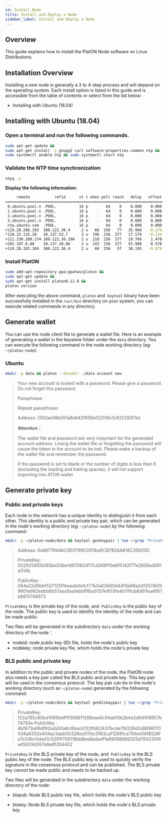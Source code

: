 ```yaml
---
id: Install_Node
title: Install and Deploy a Node
sidebar_label: Install and Deploy a Node
---
```


## Overview

This guide explains how to install the PlatON Node software on Linux Distributions.



## Installation Overview

Installing a new node is generally a 3 to 4-step process and will depend on the operating system. Each install option is listed in this guide and is accessible from the table of contents or select from the list below:

- Installing with Ubuntu (18.04)




## Installing with Ubuntu (18.04)

### Open a terminal and run the following commands.

```bash
sudo apt-get update &&
sudo apt-get install -y gnupg2 curl software-properties-common ntp &&
sudo systemctl enable ntp && sudo systemctl start ntp
```

### Validate the NTP time synchronization

```bash
ntpq -p
```

**Display the following information:**

```bash
     remote           refid      st t when poll reach   delay   offset  jitter
==============================================================================
 0.ubuntu.pool.n .POOL.          16 p    -   64    0    0.000    0.000   0.000
 1.ubuntu.pool.n .POOL.          16 p    -   64    0    0.000    0.000   0.000
 2.ubuntu.pool.n .POOL.          16 p    -   64    0    0.000    0.000   0.000
 3.ubuntu.pool.n .POOL.          16 p    -   64    0    0.000    0.000   0.000
 ntp.ubuntu.com  .POOL.          16 p    -   64    0    0.000    0.000   0.000
+119.28.206.193  100.122.36.4     2 u   66  256   77   35.968   -0.170   3.995
*120.25.115.20   10.137.53.7      2 u  196  256  377   17.576   -0.234   6.044
+111.230.189.174 100.122.36.196   2 u  210  256  377   19.766    1.478   9.766
+203.107.6.88    10.137.38.86     2 u  143  256  377   55.908    0.578   4.413
+119.28.183.184  100.122.36.4     2 u   60  256   57   38.193   -0.879   5.491
```

### Install PlatON

```bash
sudo add-apt-repository ppa:ppatwo/platon &&
sudo apt-get update &&
sudo apt-get install platon0.11.0 &&
platon version
```

After executing the above command,  `platon` and` keytool` binary have been successfully installed in the `/usr/bin` directory on your system, you can execute related commands in any directory.



## Generate wallet

You can use the node client file to generate a wallet file. Here is an example of generating a wallet in the keystore folder under the `data` directory. You can execute the following command in the node working directory (eg: ` ~/platon-node`):

### Ubuntu

```bash
mkdir -p data && platon --datadir ./data account new
```

> Your new account is locked with a password. Please give a password. Do not forget this password.
>
> Passphrase:
>
> Repeat passphrase:
>
> Address: {550ae58b051a8e942f858ef22019c1c622292f7e}
>
> **Attention：**
>
> The wallet file and password are very important for the generated account address. Losing the wallet file or forgetting the password will cause the token in the account to be lost. Please make a backup of the wallet file and remember the password.
>
> If the password is set to blank or the number of digits is less than 6 (excluding the leading and trailing spaces), it will not support importing into ATON wallet
>

## Generate private key

### Public and private keys

Each node in the network has a unique identity to distinguish it from each other. This identity is a public and private key pair, which can be generated in the node's working directory (eg:  `~/platon-node`) by the following command:

```bash
mkdir -p ~/platon-node/data && keytool genkeypair | tee >(grep "PrivateKey" | awk '{print $2}' > ./data/nodekey) >(grep "PublicKey" | awk '{print $3}' > ./data/nodeid)
```

> Address:  0x6877944bC950799C0511beECB7824A818C35920D 
>
> PrivateKey:  002925955b165bd33be1d97082df17cd269f10e6f5142f77e2605ed591d314b
>
> PublicKey :  064a22d0bbf537125f1beeab0efcf77b0a62680d44f5b66a2d12574b159601e662edbb6b57aea5eafabbff8ba5157ef613fe4b176cb8d97ea4951b6815748973

 `PrivateKey` is the private key of the node, and` PublicKey` is the public key of the node. The public key is used to identify the identity of the node and can be made public.

Two files will be generated in the subdirectory `data` under the working directory of the node：

- nodeid: node public key (ID) file, holds the node's public key
- nodekey: node private key file, which holds the node's private key



### BLS public and private key

In addition to the public and private nodes of the node, the PlatON node also needs a key pair called the BLS public and private key. This key pair will be used in the consensus protocol. The key pair can be in the node's working directory (such as `~/platon-node`) generated by the following command:

```bash
mkdir -p ~/platon-node/data && keytool genblskeypair | tee >(grep "PrivateKey" | awk '{print $2}' > ./data/blskey) >(grep "PublicKey" | awk '{print $3}' > ./data/blspub)
```

> PrivateKey:  f22a785c80bd1095beff1f356811268eae6c94abf0b2b4e2d64918957b74783e
> PublicKey :  4bf873a66df92ada50a8c6bacb132ffd63437bcde7fd338d2d8696170034a6332e404ac3abb50326ee517ec5f63caf12891ce794ed14f8528fa7c54bc0ded7c5291f708116bb8ee8adadf1e88588866325d764230f4a45929d267a9e8f264402

 `PrivateKey` is the BLS private key of the node, and` PublicKey` is the BLS public key of the node. The BLS public key is used to quickly verify the signature in the consensus protocol and can be published. The BLS private key cannot be made public and needs to be backed up.

Two files will be generated in the subdirectory `data` under the working directory of the node:

- blspub: Node BLS public key file, which holds the node's BLS public key

- blskey: Node BLS private key file, which holds the node's BLS private key